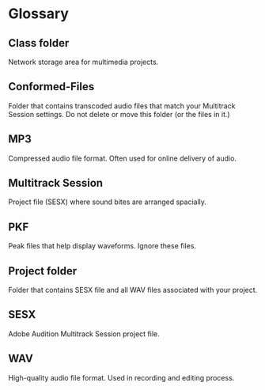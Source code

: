 # Glossary

## Class folder

Network storage area for multimedia projects.

## Conformed-Files

Folder that contains transcoded audio files that match your Multitrack Session settings. Do not delete or move this folder \(or the files in it.\)

## MP3

Compressed audio file format. Often used for online delivery of audio.

## Multitrack Session

Project file \(SESX\) where sound bites are arranged spacially.

## PKF

Peak files that help display waveforms. Ignore these files.

## Project folder

Folder that contains SESX file and all WAV files associated with your project.

## SESX

Adobe Audition Multitrack Session project file.

## WAV

High-quality audio file format. Used in recording and editing process.

